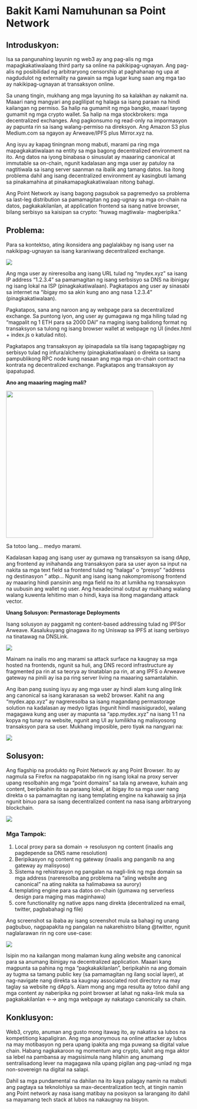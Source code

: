 # Bakit Kami Namuhunan sa Point Network
## Introduskyon:

Isa sa pangunahing layunin ng web3 ay ang pag-alis ng mga mapagkakatiwalaang third party sa online na pakikipag-ugnayan. Ang pag-alis ng posibilidad ng arbitraryong censorship at paghahanap ng upa at nagdudulot ng externality na gawain sa mga lugar kung saan ang mga tao ay nakikipag-ugnayan at transaksyon online.

Sa unang tingin, mukhang ang mga layuning ito sa kalakhan ay nakamit na. Maaari nang mangyari ang paglilipat ng halaga sa isang paraan na hindi kailangan ng permiso. Sa halip na gumamit ng mga bangko, maaari tayong gumamit ng mga crypto wallet. Sa halip na mga stockbrokers: mga decentralized exchanges. Ang pagkonsumo ng read-only na impormasyon ay papunta rin sa isang walang-permiso na direksyon. Ang Amazon S3 plus Medium.com sa ngayon ay Arweave/IPFS plus Mirror.xyz na.

Ang isyu ay kapag tiningnan mong mabuti, marami pa ring mga mapagkakatiwalaan na entity sa mga bagong decentralized environment na ito. Ang datos na iyong binabasa o sinusulat ay maaaring canonical at immutable sa on-chain, ngunit kadalasan ang mga user ay patuloy na nagtitiwala sa isang server saanman na ibalik ang tamang datos. Isa itong problema dahil ang isang decentralized environment ay kasingbuti lamang sa pinakamahina at pinakamapagkakatiwalaan nitong bahagi.

Ang Point Network ay isang bagong pagsubok sa pagremedyo sa problema sa last-leg distribution sa pamamagitan ng pag-ugnay sa mga on-chain na datos, pagkakakilanlan, at application frontend sa isang native browser, bilang serbisyo sa kaisipan sa crypto: “huwag magtiwala- magberipika.”

## Problema:
Para sa kontektso, ating ikonsidera ang paglalakbay ng isang user na nakikipag-ugnayan sa isang karaniwang decentralized exchange.

<img src="https://raw.githubusercontent.com/sinoglobalcap/investment-theses/main/static/img/pointnetwork/Screen_Shot_2022-08-16_at_4.51.52_PM.png">


Ang mga user ay nireresolba ang isang URL tulad ng “mydex.xyz” sa isang IP address “1.2.3.4” sa pamamagitan ng isang serbsisyo sa DNS na ibinigay ng isang lokal na ISP (pinagkakatiwalaan). Pagkatapos ang user ay sinasabi sa internet na “ibigay mo sa akin kung ano ang nasa 1.2.3.4” (pinagkakatiwalaan).

Pagkatapos, sana ang naroon ang ay webpage para sa decentralized exchange. Sa puntong iyon, ang user ay gumagawa ng mga hiling tulad ng “magpalit ng 1 ETH para sa 2000 DAI” na maging isang balidong format ng transaksyon sa tulong ng isang browser wallet at webpage ng UI (index.html + index.js o katulad nito).

Pagkatapos ang transaksyon ay ipinapadala sa tila isang tagapagbigay ng serbisyo tulad ng infura/alchemy (pinagkakatiwalaan) o direkta sa isang pampublikong RPC node kung nasaan ang mga mga on-chain contract na kontrata ng decentralized exchange. Pagkatapos ang transaksyon ay ipapatupad.

**Ano ang maaaring maging mali?**

<img width="400px" src="https://raw.githubusercontent.com/sinoglobalcap/investment-theses/main/static/img/pointnetwork/Screen_Shot_2022-08-16_at_5.20.17_PM.png">


Sa totoo lang… medyo marami.

Kadalasan kapag ang isang user ay gumawa ng transaksyon sa isang dApp, ang frontend ay inihahanda ang transaksyon para sa user ayon sa input na nakita sa mga text field sa frontend tulad ng “halaga” o “presyo” “address ng destinasyon ” atbp… Ngunit ang isang isang nakompromisong frontend ay maaaring hindi pansinin ang mga field na ito at lumikha ng transaksyon na uubusin ang wallet ng user. Ang hexadecimal output ay mukhang walang walang kuwenta lehitimo man o hindi, kaya isa itong magandang attack vector.


**Unang Solusyon: Permastorage Deployments**

Isang solusyon ay paggamit ng content-based addressing tulad ng IPFSor Arweave. Kasalukuyang ginagawa ito ng Uniswap sa IPFS at isang serbisyo na tinatawag na DNSLink.

<img src="https://raw.githubusercontent.com/sinoglobalcap/investment-theses/main/static/img/pointnetwork/Screen_Shot_2022-08-16_at_5.29.24_PM.png">


Mainam na inalis mo ang marami sa attack surface na kaugnay sa mga hosted na frontends, ngunit sa huli, ang DNS record infrastructure ay fragmented pa rin at sa teorya ay tinatablan pa rin, at ang IPFS o Arweave gateway na pinili ay isa pa ring server living na maaaring samantalahin.

Ang iban pang susing isyu ay ang mga user ay hindi alam kung aling link ang canonical sa isang karanasan sa web2 browser. Kahit na ang “mydex.app.xyz” ay nagreresolba sa isang magandang permastorage solution na kadalasan ay medyo ligtas (ngunit hindi masisigurado), walang magagawa kung ang user ay mapunta sa “app.mydex.xyz” na isang 1:1 na kopya ng tunay na website, ngunit ang UI ay lumilikha ng malisyosong transaksyon para sa user. Mukhang imposible, pero tiyak na nangyari na:


<img src="https://raw.githubusercontent.com/sinoglobalcap/investment-theses/main/static/img/pointnetwork/Screen_Shot_2022-08-16_at_6.14.24_PM.png">


## Solusyon:

Ang flagship na produkto ng Point Network ay ang Point Browser. Ito ay nagmula sa Firefox na nagpapatakbo rin ng isang lokal na proxy server upang resolbahin ang mga “point domains” sa tala ng arweave, kuhain ang content, beripikahin ito sa paraang lokal, at ibigay ito sa mga user nang direkta o sa pamamagitan ng isang templating engine na kahawaig sa jinja ngunit binuo para sa isang decentralized content na nasa isang arbitraryong blockchain.

<img src="https://raw.githubusercontent.com/sinoglobalcap/investment-theses/main/static/img/pointnetwork/Screen_Shot_2022-08-16_at_6.47.13_PM.png">



### Mga Tampok:
1. Local proxy para sa domain → resolusyon ng content (inaalis ang pagdepende sa DNS name resolution)
2. Beripikasyon ng content ng gateway (inaalis ang panganib na ang gateway ay malisyoso)
3. Sistema ng rehistrasyon ng pangalan na nagli-link ng mga domain sa mga address (nareresolba ang problema na “aling website ang canonical” na ating nakita sa halimabawa sa aurory)
4. templating engine para sa datos on-chain (gumawa ng serverless design para maging mas maginhawa)
5. core functionality ng native apps nang direkta (decentralized na email, twitter, pagbabahagi ng file)

Ang screenshot sa ibaba ay isang screenshot mula sa bahagi ng unang pagbubuo, nagpapakita ng pangalan na nakarehistro bilang @twitter, ngunit naglalarawan rin ng core use-case:

<img src="https://raw.githubusercontent.com/sinoglobalcap/investment-theses/main/static/img/pointnetwork/Screen_Shot_2022-08-16_at_7.01.09_PM.png">


Isipin mo na kailangan mong malaman kung aling website ang canonical para sa anumang ibinigay na decentralized application. Maaari kang magpunta sa pahina ng mga “pagkakakilanlan”, beripikahin na ang domain ay tugma sa tamang public key (sa pamamagitan ng ilang social layer), at nag-navigate nang direkta sa kaugnay associated root directory na may taglay sa website ng dApp’s. Alam mong ang mga resulta ay totoo dahil ang mga content ay naberipika ng point browser at lahat ng naka-link mula sa pagkakakilanlan ←→ ang mga webpage ay nakatago canonically sa chain.

## Konklusyon:
Web3, crypto, anuman ang gusto mong itawag ito, ay nakatira sa lubos na kompetitiong kapaligiran. Ang mga anonymous na online attacker ay lubos na may motibasyon ng pera upang ipakita ang mga puwang sa digital value chain. Habang nagkakaroon ng momentum ang crypto, kahit ang mga aktor sa lebel na pambansa ay magsisimula nang hilahin ang anumang sentralisadong lever na magagawa nila upang pigilan ang pag-unlad ng mga non-sovereign na digital na salapi.

Dahil sa mga pundamental na dahilan na ito kaya palagay namin na mabuti ang pagtaya sa teknolohiya sa max-decentralization tech, at tingin namin ang Point network ay nasa isang matibay na posisyon sa larangang ito dahil sa mayamang tech stack at lubos na nakaugnay na bisyon.
